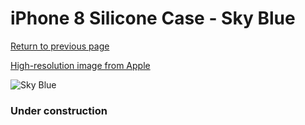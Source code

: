 # iPhone 8 Silicone Case - Sky Blue

[Return to previous page](/iphone_7)

[High-resolution image from Apple](https://store.storeimages.cdn-apple.com/8756/as-images.apple.com/is/MRR62?wid=4500&hei=4500&fmt=png)

<div style="width: 384px"><img src="/everypreview/MRR62.png" alt="Sky Blue"></div>

### Under construction
